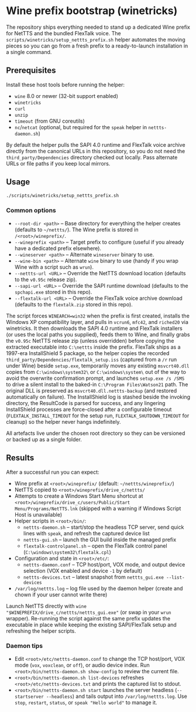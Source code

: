 # Wine prefix bootstrap (winetricks)

The repository ships everything needed to stand up a dedicated Wine prefix for NetTTS and the bundled FlexTalk voice.
The `scripts/winetricks/setup_nettts_prefix.sh` helper automates the moving pieces so you can go from a fresh prefix to a
ready-to-launch installation in a single command.

## Prerequisites

Install these host tools before running the helper:

- `wine` 8.0 or newer (32-bit support enabled)
- `winetricks`
- `curl`
- `unzip`
- `timeout` (from GNU coreutils)
- `nc`/`netcat` (optional, but required for the `speak` helper in `nettts-daemon.sh`)

By default the helper pulls the SAPI 4.0 runtime and FlexTalk voice archive directly from the canonical URLs in this repository,
so you do not need the `third_party/Dependencies` directory checked out locally. Pass alternate URLs or file paths if you keep
local mirrors.

## Usage

```bash
./scripts/winetricks/setup_nettts_prefix.sh
```

### Common options

- `--root-dir <path>` – Base directory for everything the helper creates (defaults to `~/nettts/`). The Wine prefix is stored in `/<root>/wineprefix/`.
- `--wineprefix <path>` – Target prefix to configure (useful if you already have a dedicated prefix elsewhere).
- `--wineserver <path>` – Alternate `wineserver` binary to use.
- `--wine-bin <path>` – Alternate `wine` binary to use (handy if you wrap Wine with a script such as `wrun`).
- `--nettts-url <URL>` – Override the NetTTS download location (defaults to the `v0.95c` release zip).
- `--sapi-url <URL>` – Override the SAPI runtime download (defaults to the `spchapi.exe` stored in this repo).
- `--flextalk-url <URL>` – Override the FlexTalk voice archive download (defaults to the `flextalk.zip` stored in this repo).

The script forces `WINEARCH=win32` when the prefix is first created, installs the Windows XP compatibility layer, and pulls in `vcrun6`, `mfc42`, and `riched20` via winetricks. It then downloads the SAPI 4.0 runtime and FlexTalk installers (or uses the local paths you supplied), feeds them to Wine, and finally grabs the `v0.95c` NetTTS release zip (unless overridden) before copying the extracted executable into `C:\nettts` inside the prefix. FlexTalk ships as a 1997-era InstallShield 5 package, so the helper copies the recorded `third_party/Dependencies/flextalk_setup.iss` (captured from a `/r` run under Wine) beside `setup.exe`, temporarily moves any existing `msvcrt40.dll` copies from `C:\windows\system32\` or `C:\windows\system\` out of the way to avoid the overwrite confirmation prompt, and launches `setup.exe /s /SMS` to drive a silent install to the baked-in `C:\Program Files\Watson21` path. The original DLL is preserved as `msvcrt40.dll.nettts-backup` (and restored automatically on failure). The InstallShield log is stashed beside the invoking directory, the ResultCode is parsed for success, and any lingering InstallShield processes are force-closed after a configurable timeout (`FLEXTALK_INSTALL_TIMEOUT` for the setup run, `FLEXTALK_SHUTDOWN_TIMEOUT` for cleanup) so the helper never hangs indefinitely.

All artefacts live under the chosen root directory so they can be versioned or backed up as a single folder.

## Results

After a successful run you can expect:

- Wine prefix at `<root>/wineprefix/` (default: `~/nettts/wineprefix/`)
- NetTTS copied to `<root>/wineprefix/drive_c/nettts/`
- Attempts to create a Windows Start Menu shortcut at `<root>/wineprefix/drive_c/users/Public/Start Menu/Programs/NetTTS.lnk` (skipped with a warning if Windows Script Host is unavailable)
- Helper scripts in `<root>/bin/`:
  - `nettts-daemon.sh` – start/stop the headless TCP server, send quick lines with `speak`, and refresh the captured device list
  - `nettts-gui.sh` – launch the GUI build inside the managed prefix
  - `flextalk-controlpanel.sh` – open the FlexTalk control panel (`C:\windows\system32\flextalk.cpl`)
- Configuration and state in `<root>/etc/`:
  - `nettts-daemon.conf` – TCP host/port, VOX mode, and output device selection (VOX enabled and device `-1` by default)
  - `nettts-devices.txt` – latest snapshot from `nettts_gui.exe --list-devices`
- `/var/log/nettts.log` – log file used by the daemon helper (create and chown if your user cannot write there)

Launch NetTTS directly with `wine "$WINEPREFIX/drive_c/nettts/nettts_gui.exe"` (or swap in your `wrun` wrapper).
Re-running the script against the same prefix updates the executable in place while keeping the existing SAPI/FlexTalk setup and
refreshing the helper scripts.

### Daemon tips

- Edit `<root>/etc/nettts-daemon.conf` to change the TCP host/port, VOX mode (`vox`, `voxclean`, or `off`), or audio device index. Run `<root>/bin/nettts-daemon.sh show-config` to review the current file.
- `<root>/bin/nettts-daemon.sh list-devices` refreshes `<root>/etc/nettts-devices.txt` and prints the captured list to stdout.
- `<root>/bin/nettts-daemon.sh start` launches the server headless (`--startserver --headless`) and tails output into `/var/log/nettts.log`. Use `stop`, `restart`, `status`, or `speak "Hello world"` to manage it.
